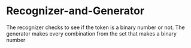 # Recognizer-and-Generator
The recognizer checks to see if the token is a binary number or not.
The generator makes every combination from the set that makes a binary number
